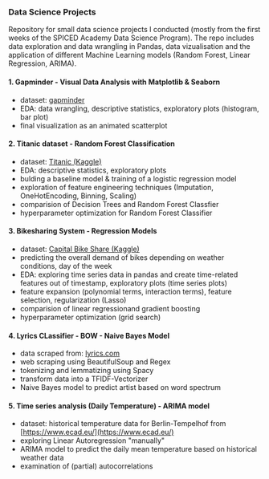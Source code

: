 ### Data Science Projects
Repository for small data science projects I conducted (mostly from the first weeks of the SPICED Academy Data Science Program). 
The repo includes data exploration and data wrangling in Pandas, data vizualisation and the application of different Machine Learning models (Random Forest, Linear Regression, ARIMA).

#### 1. Gapminder - Visual Data Analysis with Matplotlib & Seaborn
* dataset: [gapminder](https://www.gapminder.org/data/)
* EDA: data wrangling, descriptive statistics, exploratory plots (histogram, bar plot)
* final visualization as an animated scatterplot

#### 2. Titanic dataset - Random Forest Classification
* dataset: [Titanic (Kaggle)](https://www.kaggle.com/c/titanic/data)
* EDA: descriptive statistics, exploratory plots
* bulding a baseline model & training of a logistic regression model 
* exploration of feature engineering techniques (Imputation, OneHotEncoding, Binning, Scaling)
* comparision of Decision Trees and Random Forest Classfier
* hyperparameter optimization for Random Forest Classifier

#### 3. Bikesharing System - Regression Models

* dataset: [Capital Bike Share (Kaggle)](https://www.kaggle.com/c/bike-sharing-demand/data) 
* predicting the overall demand of bikes depending on weather conditions, day of the week
* EDA: exploring time series data in pandas and create time-related features out of timestamp, exploratory plots (time series plots) 
* feature expansion (polynomial terms, interaction terms), feature selection, regularization (Lasso)
* comparision of linear regressionand gradient boosting
* hyperparameter optimization (grid search)

#### 4. Lyrics CLassifier - BOW - Naive Bayes Model 
* data scraped from: [lyrics.com](lyrics.com)
* web scraping using BeautifulSoup and Regex
* tokenizing and lemmatizing using Spacy
* transform data into a TFIDF-Vectorizer
* Naive Bayes model to predict artist based on word spectrum

#### 5. Time series analysis (Daily Temperature) - ARIMA model
* dataset: historical temperature data for Berlin-Tempelhof from [https://www.ecad.eu/](https://www.ecad.eu/)
* exploring Linear Autoregression "manually"
* ARIMA model to predict the daily mean temperature based on historical weather data
* examination of (partial) autocorrelations
